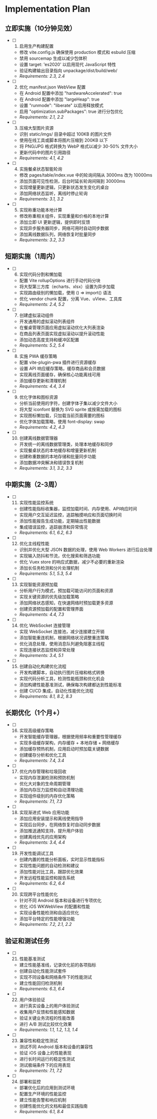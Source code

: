 # Implementation Plan

## 立即实施（10分钟见效）

- [ ] 1. 启用生产构建配置
  - 修改 vite.config.js 确保使用 production 模式和 esbuild 压缩
  - 禁用 sourcemap 生成以减少包体积
  - 设置 target: 'es2020' 以启用现代 JavaScript 特性
  - 验证构建输出目录指向 unpackage/dist/build/web/
  - _Requirements: 2.3, 2.4_

- [ ] 2. 优化 manifest.json WebView 配置
  - 在 Android 配置中添加 "hardwareAccelerated": true
  - 在 Android 配置中添加 "largeHeap": true
  - 设置 "runmode": "liberate" 以启用释放模式
  - 启用 "optimization.subPackages": true 进行分包优化
  - _Requirements: 2.1, 2.2_

- [ ] 3. 压缩大型图片资源
  - 识别 static/imgs/ 目录中超过 100KB 的图片文件
  - 使用在线工具或脚本将图片压缩到 200KB 以下
  - 将 PNG/JPG 格式转换为 WebP 格式以减少 30-50% 文件大小
  - 更新代码中的图片引用路径
  - _Requirements: 4.1, 4.2_

- [ ] 4. 实施餐桌状态智能轮询
  - 修改 pages/table/index.vue 中的轮询间隔从 3000ms 改为 10000ms
  - 添加页面可见性检测，后台时延长轮询间隔到 30000ms
  - 实现增量更新逻辑，只更新状态发生变化的桌台
  - 添加网络状态监听，离线时停止轮询
  - _Requirements: 3.1, 3.2_

- [ ] 5. 实现称重功能本地计算
  - 修改称重相关组件，实现重量和价格的本地计算
  - 添加立即 UI 更新逻辑，提供即时反馈
  - 实现异步服务器同步，网络可用时自动同步数据
  - 添加离线数据队列，网络恢复时批量同步
  - _Requirements: 3.2, 3.3_

## 短期实施（1周内）

- [ ] 6. 实现代码分割和懒加载
  - 配置 Vite rollupOptions 进行手动代码分块
  - 将大型第三方库（echarts、xlsx）设置为异步加载
  - 实现路由级别的懒加载，使用 () => import() 语法
  - 优化 vendor chunk 配置，分离 Vue、uView、工具库
  - _Requirements: 2.4, 5.2_

- [ ] 7. 创建虚拟滚动组件
  - 开发通用的虚拟滚动列表组件
  - 在餐桌管理页面应用虚拟滚动优化大列表渲染
  - 在商品列表页面实现虚拟滚动以提升滚动性能
  - 添加动态高度支持和缓冲区配置
  - _Requirements: 5.2, 5.4_

- [ ] 8. 实施 PWA 缓存策略
  - 配置 vite-plugin-pwa 插件进行资源缓存
  - 设置 API 响应缓存策略，缓存商品和会员数据
  - 实现离线页面缓存，确保核心功能离线可用
  - 添加缓存更新和清理机制
  - _Requirements: 4.4, 3.4_

- [ ] 9. 优化字体和图标资源
  - 分析当前使用的字符，创建字体子集以减少文件大小
  - 将大型 iconfont 替换为 SVG sprite 或按需加载的图标
  - 实现图标懒加载，只加载当前页面需要的图标
  - 优化字体加载策略，使用 font-display: swap
  - _Requirements: 4.2, 4.3_

- [ ] 10. 创建离线数据管理器
  - 开发统一的离线数据管理类，处理本地缓存和同步
  - 实现餐桌状态的本地缓存和增量更新机制
  - 创建称重数据的本地存储和批量同步功能
  - 添加数据冲突解决和错误恢复机制
  - _Requirements: 3.1, 3.2, 3.3_

## 中期实施（2-3周）

- [ ] 11. 实现性能监控系统
  - 创建性能指标收集器，监控加载时间、内存使用、API响应时间
  - 实现用户交互延迟监控，追踪触摸响应和页面切换时间
  - 添加性能报告生成功能，定期输出性能数据
  - 集成错误监控，追踪崩溃和异常情况
  - _Requirements: 6.1, 6.2, 6.3_

- [ ] 12. 优化主线程性能
  - 识别并优化大型 JSON 数据的处理，使用 Web Workers 进行后台处理
  - 实现输入防抖和节流，优化搜索和筛选功能
  - 优化 Vuex store 的响应式数据，减少不必要的重新渲染
  - 添加长任务检测和分片处理机制
  - _Requirements: 5.1, 5.3, 5.4_

- [ ] 13. 实现智能资源预加载
  - 分析用户行为模式，预加载可能访问的页面和资源
  - 实现关键资源的优先级加载策略
  - 添加网络状态感知，在快速网络时预加载更多资源
  - 创建资源预加载的配置和管理界面
  - _Requirements: 4.4, 7.3_

- [ ] 14. 优化 WebSocket 连接管理
  - 实现 WebSocket 连接池，减少连接建立开销
  - 添加智能重连机制，根据网络状况调整重连策略
  - 优化消息处理，使用消息队列避免阻塞主线程
  - 实现连接状态监控和异常处理
  - _Requirements: 3.4, 5.1_

- [ ] 15. 创建自动化构建优化流程
  - 开发构建脚本，自动执行图片压缩和格式转换
  - 实现代码分析工具，检测性能瓶颈和优化机会
  - 添加构建性能基准测试，确保每次构建都达到性能标准
  - 创建 CI/CD 集成，自动化性能优化流程
  - _Requirements: 8.1, 8.2, 8.3_

## 长期优化（1个月+）

- [ ] 16. 实现高级缓存策略
  - 开发智能缓存管理器，根据使用频率和重要性管理缓存
  - 实现多级缓存架构，内存缓存 + 本地存储 + 网络缓存
  - 添加缓存预热机制，应用启动时预加载关键数据
  - 创建缓存分析和优化工具
  - _Requirements: 7.4, 3.4_

- [ ] 17. 优化内存管理和垃圾回收
  - 实现内存泄漏检测和预防机制
  - 优化大对象的生命周期管理
  - 添加内存压力监控和自动清理功能
  - 实现组件级别的内存优化策略
  - _Requirements: 7.1, 7.3_

- [ ] 18. 实现渐进式 Web 应用功能
  - 添加应用安装提示和离线使用指导
  - 实现后台同步，在网络恢复时自动同步数据
  - 添加推送通知支持，提升用户体验
  - 创建离线优先的应用架构
  - _Requirements: 3.4, 4.4_

- [ ] 19. 开发性能调试工具
  - 创建内置的性能分析面板，实时显示性能指标
  - 实现性能问题的自动检测和建议
  - 添加性能对比工具，跟踪优化效果
  - 开发远程性能监控和报告系统
  - _Requirements: 6.2, 6.4_

- [ ] 20. 实现跨平台性能优化
  - 针对不同 Android 版本和设备进行专项优化
  - 优化 iOS WKWebView 的配置和性能
  - 实现设备性能检测和自适应优化
  - 添加平台特定的性能增强功能
  - _Requirements: 7.2, 2.1, 2.2_

## 验证和测试任务

- [ ] 21. 性能基准测试
  - 建立性能基准线，记录优化前的各项指标
  - 创建自动化性能测试套件
  - 实现不同设备和网络条件下的性能测试
  - 建立性能回归检测机制
  - _Requirements: 6.3, 6.4_

- [ ] 22. 用户体验验证
  - 进行真实设备上的用户体验测试
  - 收集用户反馈和性能感知数据
  - 验证关键业务流程的性能改善
  - 进行 A/B 测试比较优化效果
  - _Requirements: 1.1, 1.2, 1.3, 1.4_

- [ ] 23. 兼容性和稳定性测试
  - 测试不同 Android 版本和设备的兼容性
  - 验证 iOS 设备上的性能表现
  - 进行长时间运行的稳定性测试
  - 测试极端条件下的应用表现
  - _Requirements: 7.1, 7.2_

- [ ] 24. 部署和监控
  - 部署优化后的应用到测试环境
  - 配置生产环境的性能监控
  - 建立性能告警和响应机制
  - 创建性能优化的文档和最佳实践指南
  - _Requirements: 6.1, 8.4_